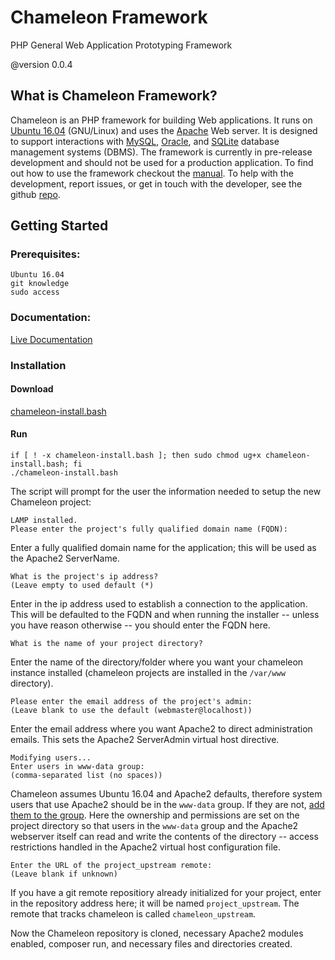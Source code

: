 # Chameleon Framework
PHP General Web Application Prototyping Framework

@version 0.0.4

## What is Chameleon Framework?

Chameleon is an PHP framework for building Web applications. It runs on [Ubuntu
16.04](//www.ubuntu.com) (GNU/Linux) and uses the [Apache](//httpd.apache.org)
Web server. It is designed to support interactions with [MySQL](//www.mysql.com),
[Oracle](//www.oracle.com/database/index.html), and [SQLite](//www.sqlite.org)
database management systems (DBMS). The framework is currently in pre-release
development and should not be used for a production application. To find out
how to use the framework checkout the [manual](/Manual). To help with the
development, report issues, or get in touch with the developer, see the github
[repo](//github.com/not--p/Chameleon).

## Getting Started ##

### Prerequisites:

    Ubuntu 16.04
    git knowledge
    sudo access

### Documentation:

[Live Documentation](http://chameleon.lakonacomputers.com)


### Installation


#### Download
    
[chameleon-install.bash](https://owncloud.lakonacomputers.com/index.php/s/o0qEsigcjQIzXwU)


#### Run

    if [ ! -x chameleon-install.bash ]; then sudo chmod ug+x chameleon-install.bash; fi
    ./chameleon-install.bash

The script will prompt for the user the information needed to setup the new
Chameleon project:

    LAMP installed.
    Please enter the project's fully qualified domain name (FQDN):

Enter a fully qualified domain name for the application; this will be used as
the Apache2 ServerName.

    What is the project's ip address?
    (Leave empty to used default (*)

Enter in the ip address used to establish a connection to the application. This
will be defaulted to the FQDN and when running the installer -- unless you have
reason otherwise -- you should enter the FQDN here.

    What is the name of your project directory?

Enter the name of the directory/folder where you want your chameleon instance
installed (chameleon projects are installed in the `/var/www` directory).

    Please enter the email address of the project's admin:
    (Leave blank to use the default (webmaster@localhost))

Enter the email address where you want Apache2 to direct administration emails.
This sets the Apache2 ServerAdmin virtual host directive.

    Modifying users... 
    Enter users in www-data group:
    (comma-separated list (no spaces))

Chameleon assumes Ubuntu 16.04 and Apache2 defaults, therefore system users that
use Apache2 should be in the `www-data` group. If they are not,
[add them to the group](http://www.howtogeek.com/50787/add-a-user-to-a-group-or-second-group-on-linux/).
Here the ownership and permissions are set on the project directory so that
users in the `www-data` group and the Apache2 webserver itself can read and
write the contents of the directory -- access restrictions handled in the Apache2
virtual host configuration file.

    Enter the URL of the project_upstream remote:
    (Leave blank if unknown)
    
If you have a git remote repositiory already initialized for your project, enter
in the repository address here; it will be named `project_upstream`. The remote
that tracks chameleon is called `chameleon_upstream`.

Now the Chameleon repository is cloned, necessary Apache2 modules enabled,
composer run, and necessary files and directories created.
